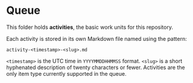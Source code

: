 # Queue

This folder holds **activities**, the basic work units for this repository.

Each activity is stored in its own Markdown file named using the pattern:

```
activity-<timestamp>-<slug>.md
```

`<timestamp>` is the UTC time in `YYYYMMDDHHMMSS` format. `<slug>` is a short
hyphenated description of twenty characters or fewer. Activities are the only
item type currently supported in the queue.
